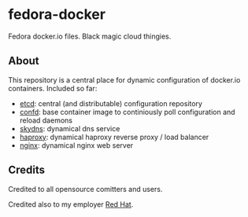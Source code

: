# fedora-docker
Fedora docker.io files. Black magic cloud thingies.

## About
This repository is a central place for dynamic configuration of docker.io containers.
Included so far:
 - [etcd](/etcd/): central (and distributable) configuration repository
 - [confd](/confd/): base container image to continiously poll configuration and reload daemons
 - [skydns](/skydns/): dynamical dns service
 - [haproxy](/haproxy/): dynamical haproxy reverse proxy / load balancer
 - [nginx](/nginx/): dynamical nginx web server

## Credits
Credited to all opensource comitters and users.

Credited also to my employer [Red Hat](http://www.redhat.com).

